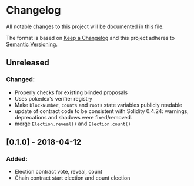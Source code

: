 # Changelog
All notable changes to this project will be documented in this file.

The format is based on [Keep a Changelog](http://keepachangelog.com/en/1.0.0/)
and this project adheres to [Semantic Versioning](http://semver.org/spec/v2.0.0.html).

## Unreleased
### Changed:
- Properly checks for existing blinded proposals
- Uses pokedex's verifier registry
- Make `blockNumber`, `counts` and `roots` state variables publicly readable
- update of contract code to be consistent with Solidity 0.4.24: 
warnings, deprecations and shadows were fixed/removed.
- merge `Election.reveal()` and `Election.count()`


## [0.1.0] - 2018-04-12
### Added:
- Election contract vote, reveal, count
- Chain contract start election and count election
